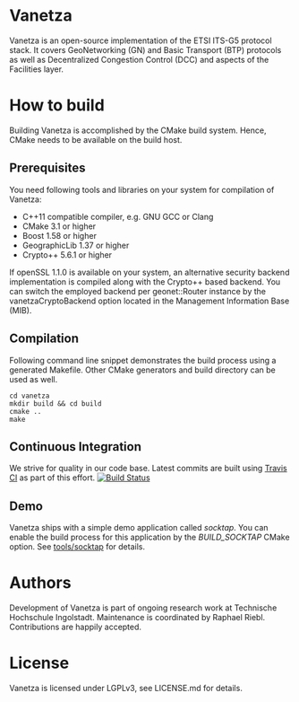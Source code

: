 # Vanetza

Vanetza is an open-source implementation of the ETSI ITS-G5 protocol stack. It covers GeoNetworking
(GN) and Basic Transport (BTP) protocols as well as Decentralized Congestion Control (DCC) and
aspects of the Facilities layer.

# How to build

Building Vanetza is accomplished by the CMake build system. Hence, CMake needs to be available on
the build host.

## Prerequisites

You need following tools and libraries on your system for compilation of Vanetza:

* C++11 compatible compiler, e.g. GNU GCC or Clang
* CMake 3.1 or higher
* Boost 1.58 or higher
* GeographicLib 1.37 or higher
* Crypto++ 5.6.1 or higher

If openSSL 1.1.0 is available on your system, an alternative security backend implementation is
compiled along with the Crypto++ based backend.
You can switch the employed backend per geonet::Router instance by the vanetzaCryptoBackend option
located in the Management Information Base (MIB).

## Compilation

Following command line snippet demonstrates the build process using a generated Makefile.
Other CMake generators and build directory can be used as well.

    cd vanetza
    mkdir build && cd build
    cmake ..
    make

## Continuous Integration

We strive for quality in our code base. Latest commits are built using [Travis CI](https://travis-ci.org) as part of this effort.
[![Build Status](https://travis-ci.org/riebl/vanetza.svg?branch=master)](https://travis-ci.org/riebl/vanetza)

## Demo

Vanetza ships with a simple demo application called *socktap*.
You can enable the build process for this application by the *BUILD_SOCKTAP* CMake option.
See [tools/socktap](tools/socktap/README.md) for details.

# Authors

Development of Vanetza is part of ongoing research work at Technische Hochschule Ingolstadt.
Maintenance is coordinated by Raphael Riebl. Contributions are happily accepted.

# License

Vanetza is licensed under LGPLv3, see LICENSE.md for details.
